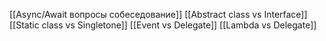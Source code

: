 [[Async/Await вопросы собеседование]]
[[Abstract class vs Interface]]
[[Static class vs Singletone]]
[[Event vs Delegate]]
[[Lambda vs Delegate]]